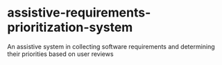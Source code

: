 # assistive-requirements-prioritization-system
An assistive system in collecting software requirements and determining their priorities based on user reviews
